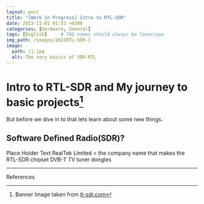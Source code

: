 ```yaml
---
layout: post
title: "[Work In Progress] Intro to RTL-SDR"
date: 2023-11-01 01:53 +0200
categories: [Hardware, General]
tags: [English]     # TAG names should always be lowercase
img_path: /images/2023RTL-SDR-1
image:
  path: /1.jpg
  alt: The very basics of SDR-RTL
---
```


# Intro to RTL-SDR and My journey to basic projects[^1]

But before we dive in to that lets learn about some new things.

## Software Defined Radio(SDR)?

Place Holder Text
RealTek Limited = the company name that makes the RTL-SDR chipset
DVB-T TV tuner dongles

---
References

[^1]: Banner Image taken from [tl-sdr.com](https://www.rtl-sdr.com/rtlsdr4everyone-sdruno-1-04-guide-updated-and-overview-of-rtl-sdr-generations-2/)
